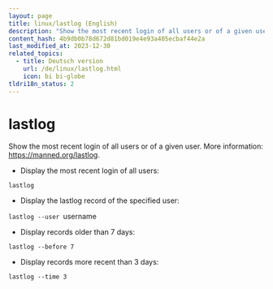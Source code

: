 ```yaml
---
layout: page
title: linux/lastlog (English)
description: "Show the most recent login of all users or of a given user."
content_hash: 4b9db0b78d672d81bd019e4e93a405ecbaf44e2a
last_modified_at: 2023-12-30
related_topics:
  - title: Deutsch version
    url: /de/linux/lastlog.html
    icon: bi bi-globe
tldri18n_status: 2
---
```

# lastlog

Show the most recent login of all users or of a given user.
More information: <https://manned.org/lastlog>.

- Display the most recent login of all users:

`lastlog`

- Display the lastlog record of the specified user:

`lastlog --user `<span class="tldr-var badge badge-pill bg-dark-lm bg-white-dm text-white-lm text-dark-dm font-weight-bold">username</span>

- Display records older than 7 days:

`lastlog --before 7`

- Display records more recent than 3 days:

`lastlog --time 3`

